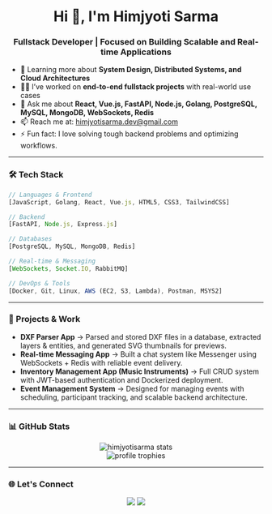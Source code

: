 <h1 align="center">Hi 👋, I'm Himjyoti Sarma</h1>
<h3 align="center">Fullstack Developer | Focused on Building Scalable and Real-time Applications</h3>

- 🌱 Learning more about **System Design, Distributed Systems, and Cloud Architectures**  
- 👨‍💻 I’ve worked on **end-to-end fullstack projects** with real-world use cases  
- 💬 Ask me about **React, Vue.js, FastAPI, Node.js, Golang, PostgreSQL, MySQL, MongoDB, WebSockets, Redis**  
- 📫 Reach me at: [himjyotisarma.dev@gmail.com](mailto:himjyotisarma.dev@gmail.com)  
- ⚡ Fun fact: I love solving tough backend problems and optimizing workflows.  

---

### 🛠️ Tech Stack

```ts
// Languages & Frontend
[JavaScript, Golang, React, Vue.js, HTML5, CSS3, TailwindCSS]

// Backend
[FastAPI, Node.js, Express.js]

// Databases
[PostgreSQL, MySQL, MongoDB, Redis]

// Real-time & Messaging
[WebSockets, Socket.IO, RabbitMQ]

// DevOps & Tools
[Docker, Git, Linux, AWS (EC2, S3, Lambda), Postman, MSYS2]
```

---

### 📌 Projects & Work

- **DXF Parser App** → Parsed and stored DXF files in a database, extracted layers & entities, and generated SVG thumbnails for previews.  
- **Real-time Messaging App** → Built a chat system like Messenger using WebSockets + Redis with reliable event delivery.  
- **Inventory Management App (Music Instruments)** → Full CRUD system with JWT-based authentication and Dockerized deployment.  
- **Event Management System** → Designed for managing events with scheduling, participant tracking, and scalable backend architecture.  

---

### 📊 GitHub Stats

<p align="center">
  <img src="https://github-readme-stats.vercel.app/api?username=himjyotisarma&show_icons=true&theme=radical" alt="himjyotisarma stats" />
  <br/>
  <img src="https://github-profile-trophy.vercel.app/?username=himjyotisarma&theme=radical" alt="profile trophies"/>
</p>

---

### 🌐 Let's Connect

<p align="center">
  <a href="https://www.linkedin.com/in/himjyotisarma"><img src="https://img.shields.io/badge/LinkedIn-blue?logo=linkedin" /></a>
  <a href="mailto:himjyotisarma.dev@gmail.com"><img src="https://img.shields.io/badge/Email-D14836?logo=gmail&logoColor=white" /></a>
</p>
